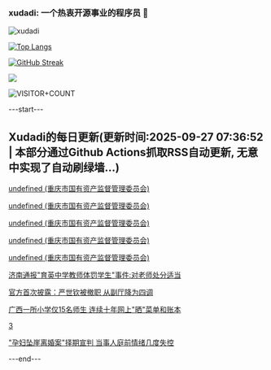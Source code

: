 ### xudadi: 一个热衷开源事业的程序员 👋

![xudadi](https://github-readme-stats-git-masterorgs-github-readme-stats-team.vercel.app/api?username=xudadi)

[![Top Langs](https://github-readme-stats.vercel.app/api/top-langs/?username=xudadi)](https://github.com/anuraghazra/github-readme-stats)

[![GitHub Streak](https://streak-stats.demolab.com?user=xudadi&locale=zh_Hans)](https://git.io/streak-stats)

![](https://raw.githubusercontent.com/xudadi/xudadi/main/assets/github-contribution-grid-snake.svg)

![VISITOR+COUNT](https://komarev.com/ghpvc/?username=xudadi&label=VISITOR+COUNT)


---start---

## Xudadi的每日更新(更新时间:2025-09-27 07:36:52 | 本部分通过Github Actions抓取RSS自动更新, 无意中实现了自动刷绿墙...)

[undefined (重庆市国有资产监督管理委员会)](https://dadilab.github.io/feeds/all.xml)

[undefined (重庆市国有资产监督管理委员会)](https://dadilab.github.io/feeds/all.xml)

[undefined (重庆市国有资产监督管理委员会)](https://dadilab.github.io/feeds/all.xml)

[undefined (重庆市国有资产监督管理委员会)](https://dadilab.github.io/feeds/all.xml)

[undefined (重庆市国有资产监督管理委员会)](https://dadilab.github.io/feeds/all.xml)

[济南通报"育英中学教师体罚学生"事件:对老师处分适当](https://m.163.com/news/article/KACUJA680534A4SC.html)

[官方首次披露：严世钦被撤职 从副厅降为四调](https://m.163.com/news/article/KACMBBU1053469LG.html)

[广西一所小学仅15名师生 连续十年网上"晒"菜单和账本](https://m.163.com/news/article/KAB6FIVG051492T3.html)

[3](https://m.163.com/touch/news/sub/domestic)

["孕妇坠崖离婚案"择期宣判 当事人庭前情绪几度失控](https://m.163.com/news/article/KACSROS60530WJIN.html)

---end---
